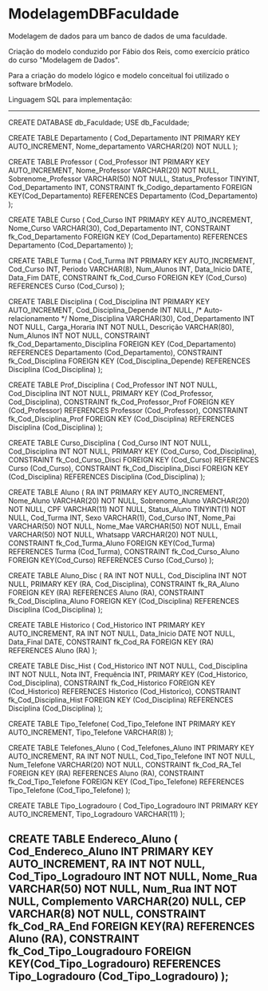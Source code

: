 # ModelagemDBFaculdade
Modelagem de dados para um banco de dados de uma faculdade.

Criação do modelo conduzido por Fábio dos Reis, como exercício prático do curso "Modelagem de Dados". 

Para a criação do modelo lógico e modelo conceitual foi utilizado o software brModelo.

Linguagem SQL para implementação:

-------------------------------------------------------------------------------------------------------
CREATE DATABASE db_Faculdade;
USE db_Faculdade;

CREATE TABLE Departamento (
 Cod_Departamento INT PRIMARY KEY AUTO_INCREMENT,
 Nome_departamento VARCHAR(20) NOT NULL
);

CREATE TABLE Professor (
 Cod_Professor INT PRIMARY KEY AUTO_INCREMENT,
 Nome_Professor VARCHAR(20) NOT NULL,
 Sobrenome_Professor VARCHAR(50) NOT NULL,
 Status_Professor TINYINT,
 Cod_Departamento INT,
 CONSTRAINT fk_Codigo_departamento FOREIGN KEY(Cod_Departamento) REFERENCES Departamento (Cod_Departamento)
);

CREATE TABLE Curso (
 Cod_Curso INT PRIMARY KEY AUTO_INCREMENT,
 Nome_Curso VARCHAR(30),
 Cod_Departamento INT,
 CONSTRAINT fk_Cod_Departamento FOREIGN KEY (Cod_Departamento) REFERENCES Departamento (Cod_Departamento)
);

CREATE TABLE Turma (
 Cod_Turma INT PRIMARY KEY AUTO_INCREMENT,
 Cod_Curso INT,
 Periodo VARCHAR(8),
 Num_Alunos INT,
 Data_Inicio DATE,
 Data_Fim DATE,
CONSTRAINT fk_Cod_Curso FOREIGN KEY (Cod_Curso) REFERENCES Curso (Cod_Curso)
);

CREATE TABLE Disciplina (
 Cod_Disciplina INT PRIMARY KEY AUTO_INCREMENT,
 Cod_Disciplina_Depende INT NULL, /* Auto-relacionamento */
 Nome_Disciplina VARCHAR(30),
 Cod_Departamento INT NOT NULL,
 Carga_Horaria INT NOT NULL,
 Descrição VARCHAR(80),
 Num_Alunos INT NOT NULL,
 CONSTRAINT fk_Cod_Departamento_Disciplina FOREIGN KEY (Cod_Departamento) REFERENCES Departamento (Cod_Departamento),
 CONSTRAINT fk_Cod_Disciplina FOREIGN KEY (Cod_Disciplina_Depende) REFERENCES Disciplina (Cod_Disciplina)
);

CREATE TABLE Prof_Disciplina (
 Cod_Professor INT NOT NULL,
 Cod_Disciplina INT NOT NULL,
 PRIMARY KEY (Cod_Professor, Cod_Disciplina), 
 CONSTRAINT fk_Cod_Professor_Prof FOREIGN KEY (Cod_Professor) REFERENCES Professor (Cod_Professor),
 CONSTRAINT fk_Cod_Disciplina_Prof FOREIGN KEY (Cod_Disciplina) REFERENCES Disciplina (Cod_Disciplina)
);

CREATE TABLE Curso_Disciplina (
 Cod_Curso INT NOT NULL,
 Cod_Disciplina INT NOT NULL,
 PRIMARY KEY (Cod_Curso, Cod_Disciplina), 
 CONSTRAINT fk_Cod_Curso_Disci FOREIGN KEY (Cod_Curso) REFERENCES Curso (Cod_Curso),
 CONSTRAINT fk_Cod_Disciplina_Disci FOREIGN KEY (Cod_Disciplina) REFERENCES Disciplina (Cod_Disciplina)
);

CREATE TABLE Aluno (
 RA INT PRIMARY KEY AUTO_INCREMENT,
 Nome_Aluno VARCHAR(20) NOT NULL,
 Sobrenome_Aluno VARCHAR(20) NOT NULL,
 CPF VARCHAR(11) NOT NULL,
 Status_Aluno TINYINT(1) NOT NULL,
 Cod_Turma INT,
 Sexo VARCHAR(1),
 Cod_Curso INT,
 Nome_Pai VARCHAR(50) NOT NULL,
 Nome_Mae VARCHAR(50) NOT NULL,
 Email VARCHAR(50) NOT NULL,
 Whatsapp VARCHAR(20) NOT NULL,
 CONSTRAINT fk_Cod_Turma_Aluno FOREIGN KEY(Cod_Turma) REFERENCES Turma (Cod_Turma),
 CONSTRAINT fk_Cod_Curso_Aluno FOREIGN KEY(Cod_Curso) REFERENCES Curso (Cod_Curso)
);

CREATE TABLE Aluno_Disc (
 RA INT NOT NULL,
 Cod_Disciplina INT NOT NULL,
 PRIMARY KEY (RA, Cod_Disciplina),
 CONSTRAINT fk_RA_Aluno FOREIGN KEY (RA) REFERENCES Aluno (RA),
 CONSTRAINT fk_Cod_Disciplina_Aluno FOREIGN KEY (Cod_Disciplina) REFERENCES Disciplina (Cod_Disciplina)
);

CREATE TABLE Historico (
 Cod_Historico INT PRIMARY KEY AUTO_INCREMENT,
 RA INT NOT NULL,
 Data_Inicio DATE NOT NULL,
 Data_Final DATE,
 CONSTRAINT fk_Cod_RA FOREIGN KEY (RA) REFERENCES Aluno (RA)
);

CREATE TABLE Disc_Hist (
 Cod_Historico INT NOT NULL,
 Cod_Disciplina INT NOT NULL,
 Nota INT,
 Frequência INT,
 PRIMARY KEY (Cod_Historico, Cod_Disciplina), 
 CONSTRAINT fk_Cod_Historico FOREIGN KEY (Cod_Historico) REFERENCES Historico (Cod_Historico),
 CONSTRAINT fk_Cod_Disciplina_Hist FOREIGN KEY (Cod_Disciplina) REFERENCES Disciplina (Cod_Disciplina)
);

CREATE TABLE Tipo_Telefone(
 Cod_Tipo_Telefone INT PRIMARY KEY AUTO_INCREMENT,
 Tipo_Telefone VARCHAR(8)
);

CREATE TABLE Telefones_Aluno (
 Cod_Telefones_Aluno INT PRIMARY KEY AUTO_INCREMENT,
 RA INT NOT NULL,
 Cod_Tipo_Telefone INT NOT NULL,
 Num_Telefone VARCHAR(20) NOT NULL,
 CONSTRAINT fk_Cod_RA_Tel FOREIGN KEY (RA) REFERENCES Aluno (RA),
 CONSTRAINT fk_Cod_Tipo_Telefone FOREIGN KEY (Cod_Tipo_Telefone) REFERENCES Tipo_Telefone (Cod_Tipo_Telefone)
);

CREATE TABLE Tipo_Logradouro (
 Cod_Tipo_Logradouro INT PRIMARY KEY AUTO_INCREMENT,
 Tipo_Logradouro VARCHAR(11)
);

CREATE TABLE Endereco_Aluno (
 Cod_Endereco_Aluno INT PRIMARY KEY AUTO_INCREMENT,
 RA INT NOT NULL,
 Cod_Tipo_Logradouro INT NOT NULL,
 Nome_Rua VARCHAR(50) NOT NULL,
 Num_Rua INT NOT NULL,
 Complemento VARCHAR(20) NULL,
 CEP VARCHAR(8) NOT NULL,
 CONSTRAINT fk_Cod_RA_End FOREIGN KEY(RA) REFERENCES Aluno (RA),
 CONSTRAINT fk_Cod_Tipo_Lougradouro FOREIGN KEY(Cod_Tipo_Logradouro) REFERENCES Tipo_Logradouro (Cod_Tipo_Logradouro)
);
----------------------------------------------------------------------------------------
